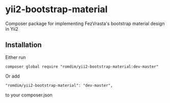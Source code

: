 # yii2-bootstrap-material
Composer package for implementing FezVrasta's bootstrap material design in Yii2

## Installation

Either run
```
composer global require "romdim/yii2-bootstrap-material:dev-master"
```

Or add

```
"romdim/yii2-bootstrap-material": "dev-master",
```

to your composer.json